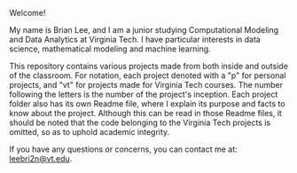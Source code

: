 Welcome!

My name is Brian Lee, and I am a junior studying Computational Modeling and Data Analytics at Virginia Tech. I have particular interests in data science, mathematical modeling and machine learning.

This repository contains various projects made from both inside and outside of the classroom. For notation, each project denoted with a "p" for personal projects, and "vt" for projects made for Virginia Tech courses. The number following the letters is the number of the project's inception. Each project folder also has its own Readme file, where I explain its purpose and facts to know about the project. Although this can be read in those Readme files, it should be noted that the code belonging to the Virginia Tech projects is omitted, so as to uphold academic integrity.

If you have any questions or concerns, you can contact me at: leebri2n@vt.edu.
